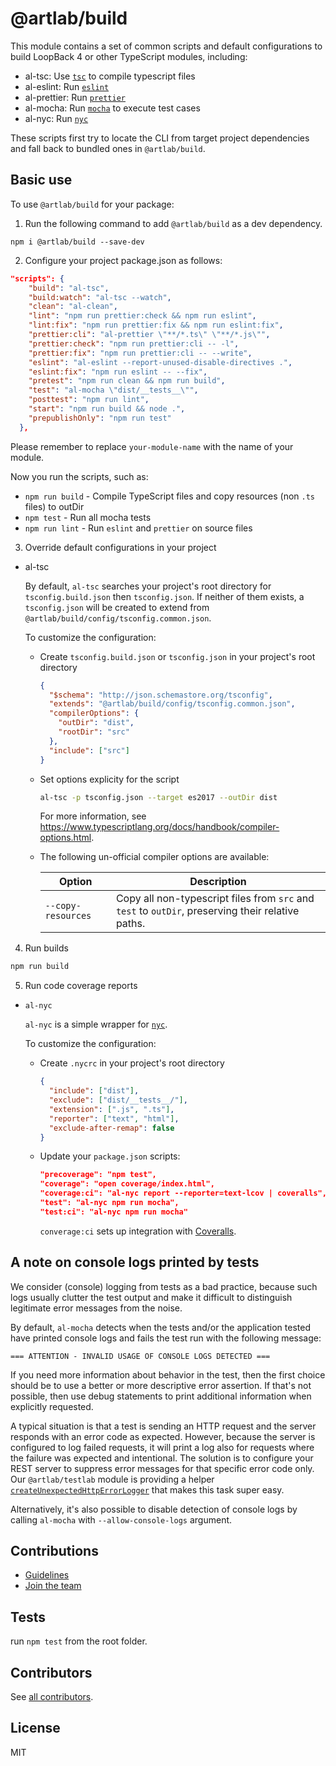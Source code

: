 # @artlab/build

This module contains a set of common scripts and default configurations to build
LoopBack 4 or other TypeScript modules, including:

- al-tsc: Use
  [`tsc`](https://www.typescriptlang.org/docs/handbook/compiler-options.html) to
  compile typescript files
- al-eslint: Run [`eslint`](https://typescript-eslint.io/)
- al-prettier: Run [`prettier`](https://github.com/prettier/prettier)
- al-mocha: Run [`mocha`](https://mochajs.org/) to execute test cases
- al-nyc: Run [`nyc`](https://github.com/istanbuljs/nyc)

These scripts first try to locate the CLI from target project dependencies and
fall back to bundled ones in `@artlab/build`.

## Basic use

To use `@artlab/build` for your package:

1.  Run the following command to add `@artlab/build` as a dev dependency.

`npm i @artlab/build --save-dev`

2.  Configure your project package.json as follows:

```json
"scripts": {
    "build": "al-tsc",
    "build:watch": "al-tsc --watch",
    "clean": "al-clean",
    "lint": "npm run prettier:check && npm run eslint",
    "lint:fix": "npm run prettier:fix && npm run eslint:fix",
    "prettier:cli": "al-prettier \"**/*.ts\" \"**/*.js\"",
    "prettier:check": "npm run prettier:cli -- -l",
    "prettier:fix": "npm run prettier:cli -- --write",
    "eslint": "al-eslint --report-unused-disable-directives .",
    "eslint:fix": "npm run eslint -- --fix",
    "pretest": "npm run clean && npm run build",
    "test": "al-mocha \"dist/__tests__\"",
    "posttest": "npm run lint",
    "start": "npm run build && node .",
    "prepublishOnly": "npm run test"
  },
```

Please remember to replace `your-module-name` with the name of your module.

Now you run the scripts, such as:

- `npm run build` - Compile TypeScript files and copy resources (non `.ts`
  files) to outDir
- `npm test` - Run all mocha tests
- `npm run lint` - Run `eslint` and `prettier` on source files

3.  Override default configurations in your project

- al-tsc

  By default, `al-tsc` searches your project's root directory for
  `tsconfig.build.json` then `tsconfig.json`. If neither of them exists, a
  `tsconfig.json` will be created to extend from
  `@artlab/build/config/tsconfig.common.json`.

  To customize the configuration:

  - Create `tsconfig.build.json` or `tsconfig.json` in your project's root
    directory

    ```json
    {
      "$schema": "http://json.schemastore.org/tsconfig",
      "extends": "@artlab/build/config/tsconfig.common.json",
      "compilerOptions": {
        "outDir": "dist",
        "rootDir": "src"
      },
      "include": ["src"]
    }
    ```

  - Set options explicity for the script

    ```sh
    al-tsc -p tsconfig.json --target es2017 --outDir dist
    ```

    For more information, see
    <https://www.typescriptlang.org/docs/handbook/compiler-options.html>.

  - The following un-official compiler options are available:

    | Option             | Description                                                                                       |
    | ------------------ | ------------------------------------------------------------------------------------------------- |
    | `--copy-resources` | Copy all non-typescript files from `src` and `test` to `outDir`, preserving their relative paths. |

4.  Run builds

```sh
npm run build
```

5.  Run code coverage reports

- `al-nyc`

  `al-nyc` is a simple wrapper for [`nyc`](https://github.com/istanbuljs/nyc).

  To customize the configuration:

  - Create `.nycrc` in your project's root directory

    ```json
    {
      "include": ["dist"],
      "exclude": ["dist/__tests__/"],
      "extension": [".js", ".ts"],
      "reporter": ["text", "html"],
      "exclude-after-remap": false
    }
    ```

  - Update your `package.json` scripts:

    ```json
    "precoverage": "npm test",
    "coverage": "open coverage/index.html",
    "coverage:ci": "al-nyc report --reporter=text-lcov | coveralls",
    "test": "al-nyc npm run mocha",
    "test:ci": "al-nyc npm run mocha"
    ```

    `converage:ci` sets up integration with [Coveralls](https://coveralls.io/).

## A note on console logs printed by tests

We consider (console) logging from tests as a bad practice, because such logs
usually clutter the test output and make it difficult to distinguish legitimate
error messages from the noise.

By default, `al-mocha` detects when the tests and/or the application tested have
printed console logs and fails the test run with the following message:

```
=== ATTENTION - INVALID USAGE OF CONSOLE LOGS DETECTED ===
```

If you need more information about behavior in the test, then the first choice
should be to use a better or more descriptive error assertion. If that's not
possible, then use debug statements to print additional information when
explicitly requested.

A typical situation is that a test is sending an HTTP request and the server
responds with an error code as expected. However, because the server is
configured to log failed requests, it will print a log also for requests where
the failure was expected and intentional. The solution is to configure your REST
server to suppress error messages for that specific error code only. Our
`@artlab/testlab` module is providing a helper
[`createUnexpectedHttpErrorLogger`](https://github.com/artlab/artlab-commons/tree/master/packages/testlab#createUnexpectedHttpErrorLogger)
that makes this task super easy.

Alternatively, it's also possible to disable detection of console logs by
calling `al-mocha` with `--allow-console-logs` argument.

## Contributions

- [Guidelines](https://github.com/artlab/artlab-commons/blob/master/docs/CONTRIBUTING.md)
- [Join the team](https://github.com/artlab/artlab-commons/issues/110)

## Tests

run `npm test` from the root folder.

## Contributors

See
[all contributors](https://github.com/artlab/artlab-commons/graphs/contributors).

## License

MIT
